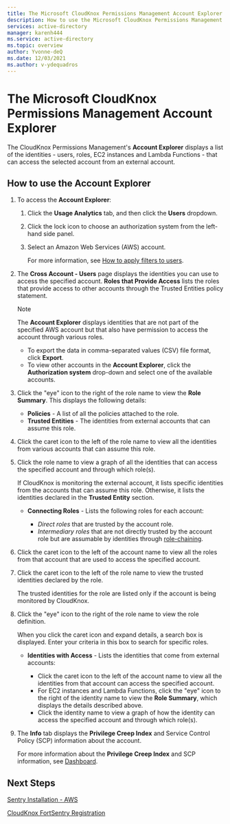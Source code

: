 ```yaml
---
title: The Microsoft CloudKnox Permissions Management Account Explorer
description: How to use the Microsoft CloudKnox Permissions Management Account Explorer to view identities.
services: active-directory
manager: karenh444
ms.service: active-directory
ms.topic: overview
author: Yvonne-deQ
ms.date: 12/03/2021
ms.author: v-ydequadros
---
```


# The Microsoft CloudKnox Permissions Management Account Explorer

The CloudKnox Permissions Management's **Account Explorer** displays a list of the identities - users, roles, EC2 instances and Lambda Functions - that can access the selected account from an external account.

## How to use the Account Explorer

1. To access the **Account Explorer**:
    1. Click the **Usage Analytics** tab, and then click the **Users** dropdown.

    2. Click the lock icon to choose an authorization system from the left-hand side panel.

    3. Select an Amazon Web Services (AWS) account. 

        For more information, see [How to apply filters to users](https://www.notion.so/cloudknox/Usage-Analytics-2147da11c8ff47e1bb7989b4005c4105#3c4562396db24421a9670e40e1dda6eb).

2. The **Cross Account - Users** page displays the identities you can use to access the specified account. **Roles that Provide Access** lists the roles that provide access to other accounts through the Trusted Entities policy statement.

    > [!NOTE]
    > The **Account Explorer** displays identities that are not part of the specified AWS account but that also have permission to access the account through various roles.

     - To export the data in comma-separated values (CSV) file format, click **Export**.
     - To view other accounts in the **Account Explorer**, click the **Authorization system** drop-down and select one of the available accounts.

3. Click the "eye" icon to the right of the role name to view the **Role Summary**. This displays the following details:

     - **Policies** - A list of all the policies attached to the role.
     - **Trusted Entities** - The identities from external accounts that can assume this role.

4. Click the caret icon to the left of the role name to view all the identities from various accounts that can assume this role.

5. Click the role name to view a graph of all the identities that can access the specified account and through which role(s). 

     If CloudKnox is monitoring the external account, it lists specific identities from the accounts that can assume this role. Otherwise, it lists the identities declared in the **Trusted Entity** section.

     - **Connecting Roles** - Lists the following roles for each account:

         - *Direct roles* that are trusted by the account role.
         - *Intermediary roles* that are not directly trusted by the account role but are assumable by identities through [role-chaining](https://docs.aws.amazon.com/IAM/latest/UserGuide/id_roles_terms-and-concepts.html).

6. Click the caret icon to the left of the account name to view all the roles from that account that are used to access the specified account.

7. Click the caret icon to the left of the role name to view the trusted identities declared by the role. 

     The trusted identities for the role are listed only if the account is being monitored by CloudKnox.

8. Click the "eye" icon to the right of the role name to view the role definition. 

     When you click the caret icon and expand details, a search box is displayed. Enter your criteria in this box to search for specific roles.

     - **Identities with Access** - Lists the identities that come from external accounts:

        - Click the caret icon to the left of the account name to view all the identities from that account can access the specified account.
        - For EC2 instances and Lambda Functions, click the "eye" icon to the right of the identity name to view the **Role Summary**, which displays the details described above.
        - Click the identity name to view a graph of how the identity can access the specified account and through which role(s).

9. The **Info** tab displays the **Privilege Creep Index** and Service Control Policy (SCP) information about the account. 

     For more information about the **Privilege Creep Index** and SCP information, see [Dashboard](https://docs.aws.amazon.com/IAM/latest/UserGuide/product-dashboard.html).

## Next Steps

[Sentry Installation - AWS](https://docs.cloudknox.io/Product%20Documentation%2098db130474114c96be4b3c4f27a0b297/Sentry%20Installation%20-%20AWS%20bef8e66cf2834aa69867b628f4b0a203.html)

[CloudKnox FortSentry Registration](https://docs.cloudknox.io/Product%20Documentation%2098db130474114c96be4b3c4f27a0b297/CloudKnox%20FortSentry%20Registration%20f9f85592b2cf48aca0c0effd604a0827.html)
